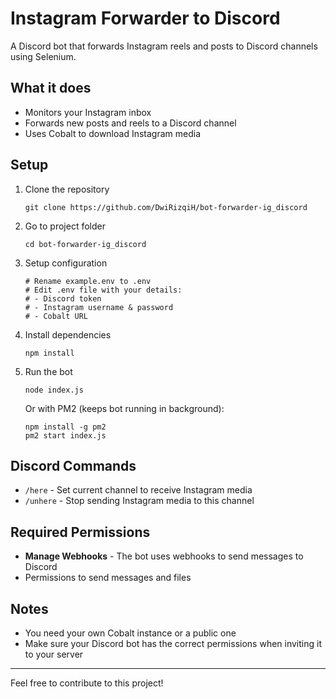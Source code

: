 # Instagram Forwarder to Discord

A Discord bot that forwards Instagram reels and posts to Discord channels using Selenium.

## What it does

- Monitors your Instagram inbox
- Forwards new posts and reels to a Discord channel
- Uses Cobalt to download Instagram media

## Setup

1. Clone the repository
   ```
   git clone https://github.com/DwiRizqiH/bot-forwarder-ig_discord
   ```

2. Go to project folder
   ```
   cd bot-forwarder-ig_discord
   ```

3. Setup configuration
   ```
   # Rename example.env to .env
   # Edit .env file with your details:
   # - Discord token
   # - Instagram username & password
   # - Cobalt URL
   ```

4. Install dependencies
   ```
   npm install
   ```

5. Run the bot
   ```
   node index.js
   ```

   Or with PM2 (keeps bot running in background):
   ```
   npm install -g pm2
   pm2 start index.js
   ```

## Discord Commands

- `/here` - Set current channel to receive Instagram media
- `/unhere` - Stop sending Instagram media to this channel

## Required Permissions

- **Manage Webhooks** - The bot uses webhooks to send messages to Discord
- Permissions to send messages and files

## Notes

- You need your own Cobalt instance or a public one
- Make sure your Discord bot has the correct permissions when inviting it to your server

---

Feel free to contribute to this project!
